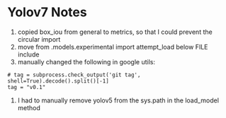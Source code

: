# Yolov7 Notes

1) copied box_iou from general to metrics, so that I could prevent the circular import
2) move from .models.experimental import attempt_load below FILE include
3) manually changed the following in google utils:

```commandline
# tag = subprocess.check_output('git tag', shell=True).decode().split()[-1]
tag = "v0.1"
```

1) I had to manually remove yolov5 from the sys.path in the load_model method